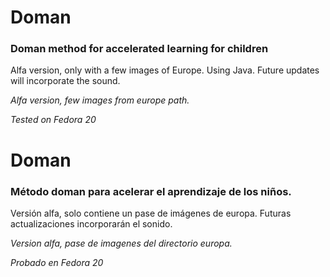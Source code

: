 # Doman

### Doman method for accelerated learning for children

Alfa version, only with a few images of Europe. Using Java. Future updates will incorporate the sound.

*Alfa version, few images from europe path.*

*Tested on Fedora 20*

# Doman

### Método doman para acelerar el aprendizaje de los niños.

Versión alfa, solo contiene un pase de imágenes de europa. Futuras actualizaciones incorporarán el sonido.

*Version alfa, pase de imagenes del directorio europa.*

*Probado en Fedora 20*
